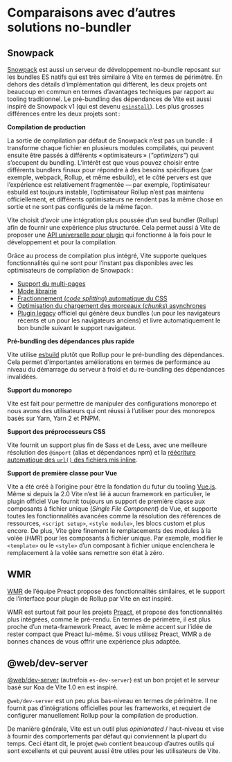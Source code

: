 # Comparaisons avec d’autres solutions no-bundler

## Snowpack

[Snowpack](https://www.snowpack.dev/) est aussi un serveur de développement no-bundle reposant sur les bundles ES natifs qui est très similaire à Vite en termes de périmètre. En dehors des détails d’implémentation qui diffèrent, les deux projets ont beaucoup en commun en termes d’avantages techniques par rapport au tooling traditionnel. Le pré-bundling des dépendances de Vite est aussi inspiré de Snowpack v1 (qui est devenu [`esinstall`](https://github.com/snowpackjs/snowpack/tree/main/esinstall)). Les plus grosses différences entre les deux projets sont :

**Compilation de production**

La sortie de compilation par défaut de Snowpack n’est pas un bundle : il transforme chaque fichier en plusieurs modules compilatés, qui peuvent ensuite être passés à différents « optimisateurs » (_"optimizers"_) qui s’occupent du bundling. L’intérêt est que vous pouvez choisir entre différents bundlers finaux pour répondre à des besoins spécifiques (par exemple, webpack, Rollup, et même esbuild), et le côté pervers est que l’expérience est relativement fragmentée — par exemple, l’optimisateur esbuild est toujours instable, l’optimisateur Rollup n’est pas maintenu officiellement, et différents optimisateurs ne rendent pas la même chose en sortie et ne sont pas configurés de la même façon.

Vite choisit d’avoir une intégration plus poussée d’un seul bundler (Rollup) afin de fournir une expérience plus structurée. Cela permet aussi à Vite de proposer une [API universelle pour plugin](./api-plugin) qui fonctionne à la fois pour le développement et pour la compilation.

Grâce au process de compilation plus intégré, Vite supporte quelques fonctionnalités qui ne sont pour l’instant pas disponibles avec les optimisateurs de compilation de Snowpack :

- [Support du multi-pages](./build#application-multi-pages)
- [Mode librairie](./build#mode-librairie)
- [Fractionnement (_code splitting_) automatique du CSS](./features#fractionnement-code-splitting-du-css)
- [Optimisation du chargement des morceaux (_chunks_) asynchrones](./features#optimisation-du-chargement-des-morceaux-asynchrones)
- [Plugin legacy](https://github.com/vitejs/vite/tree/main/packages/plugin-legacy) officiel qui génère deux bundles (un pour les navigateurs récents et un pour les navigateurs anciens) et livre automatiquement le bon bundle suivant le support navigateur.

**Pré-bundling des dépendances plus rapide**

Vite utilise [esbuild](https://esbuild.github.io/) plutôt que Rollup pour le pré-bundling des dépendances. Cela permet d’importantes améliorations en termes de performance au niveau du démarrage du serveur à froid et du re-bundling des dépendances invalidées.

**Support du monorepo**

Vite est fait pour permettre de manipuler des configurations monorepo et nous avons des utilisateurs qui ont réussi à l’utiliser pour des monorepos basés sur Yarn, Yarn 2 et PNPM.

**Support des préprocesseurs CSS**

Vite fournit un support plus fin de Sass et de Less, avec une meilleure résolution des `@import` (alias et dépendances npm) et la [réécriture automatique des `url()` des fichiers mis inline](./features#mise-inline-et-reecriture-de-la-base-pour-import).

**Support de première classe pour Vue**

Vite a été créé à l’origine pour être la fondation du futur du tooling [Vue.js](https://vuejs.org/). Même si depuis la 2.0 Vite n’est lié à aucun framework en particulier, le plugin officiel Vue fournit toujours un support de première classe aux composants à fichier unique (_Single File Component_) de Vue, et supporte toutes les fonctionnalités avancées comme la résolution des références de ressources, `<script setup>`, `<style module>`, les blocs custom et plus encore. De plus, Vite gère finement le remplacements des modules à la volée (_HMR_) pour les composants à fichier unique. Par exemple, modifier le `<template>` ou le `<style>` d’un composant à fichier unique enclenchera le remplacement à la volée sans remettre son état à zéro.

## WMR

[WMR](https://github.com/preactjs/wmr) de l’équipe Preact propose des fonctionnalités similaires, et le support de l’interface pour plugin de Rollup par Vite en est inspiré.

WMR est surtout fait pour les projets [Preact](https://preactjs.com/), et propose des fonctionnalités plus intégrées, comme le pré-rendu. En termes de périmètre, il est plus proche d’un meta-framework Preact, avec le même accent sur l’idée de rester compact que Preact lui-même. Si vous utilisez Preact, WMR a de bonnes chances de vous offrir une expérience plus adaptée.

## @web/dev-server

[@web/dev-server](https://modern-web.dev/docs/dev-server/overview/) (autrefois `es-dev-server`) est un bon projet et le serveur basé sur Koa de Vite 1.0 en est inspiré.

`@web/dev-server` est un peu plus bas-niveau en termes de périmètre. Il ne fournit pas d’intégrations officielles pour les frameworks, et requiert de configurer manuellement Rollup pour la compilation de production.

De manière générale, Vite est un outil plus _opinionated_ / haut-niveau et vise à fournir des comportements par défaut qui conviennent la plupart du temps. Ceci étant dit, le projet `@web` contient beaucoup d’autres outils qui sont excellents et qui peuvent aussi être utiles pour les utilisateurs de Vite.
